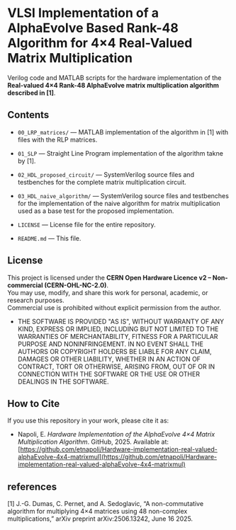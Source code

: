 # VLSI Implementation of a AlphaEvolve Based Rank-48 Algorithm for 4×4 Real-Valued Matrix Multiplication

Verilog code and MATLAB scripts for the hardware implementation of the **Real-valued 4×4 Rank-48 AlphaEvolve matrix multiplication algorithm described in [1]**.  

## Contents

- `00_LRP_matrices/` — MATLAB implementation of the algorithm in [1] with files with the RLP matrices.  

- `01_SLP` — Straight Line Program implementation of the algorithm takne by [1].  

- `02_HDL_proposed_circuit/` — SystemVerilog source files and testbenches for the complete matrix multiplication circuit.   

- `03_HDL_naive_algorithm/` — SystemVerilog source files and testbenches for the implementation of the naive algorithm for matrix multiplication used as a base test for the proposed implementation.  

- `LICENSE` — License file for the entire repository.  

- `README.md` — This file.  

## License

This project is licensed under the **CERN Open Hardware Licence v2 – Non-commercial (CERN-OHL-NC-2.0)**.  
You may use, modify, and share this work for personal, academic, or research purposes.  
Commercial use is prohibited without explicit permission from the author.  

- THE SOFTWARE IS PROVIDED "AS IS", WITHOUT WARRANTY OF ANY KIND, EXPRESS OR IMPLIED, INCLUDING BUT NOT LIMITED TO THE WARRANTIES OF MERCHANTABILITY, FITNESS FOR A PARTICULAR PURPOSE AND NONINFRINGEMENT. IN NO EVENT SHALL THE AUTHORS OR COPYRIGHT HOLDERS BE LIABLE FOR ANY CLAIM, DAMAGES OR OTHER LIABILITY, WHETHER IN AN ACTION OF CONTRACT, TORT OR OTHERWISE, ARISING FROM, OUT OF OR IN CONNECTION WITH THE SOFTWARE OR THE USE OR OTHER DEALINGS IN THE SOFTWARE.

## How to Cite

If you use this repository in your work, please cite it as:  

- Napoli, E. *Hardware Implementation of the AlphaEvolve 4×4 Matrix Multiplication Algorithm*. GitHub, 2025. Available at: [https://github.com/etnapoli/Hardware-implementation-real-valued-alphaEvolve-4x4-matrixmul](https://github.com/etnapoli/Hardware-implementation-real-valued-alphaEvolve-4x4-matrixmul)


## references
[1] J.-G. Dumas, C. Pernet, and A. Sedoglavic, “A non-commutative algorithm for multiplying 4×4 matrices using 48 non-complex multiplications,” arXiv preprint arXiv:2506.13242, June 16 2025.